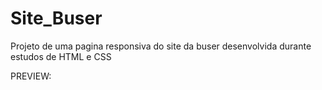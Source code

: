 # Site_Buser

Projeto de uma pagina responsiva do site da buser desenvolvida durante estudos de HTML e CSS

PREVIEW:


